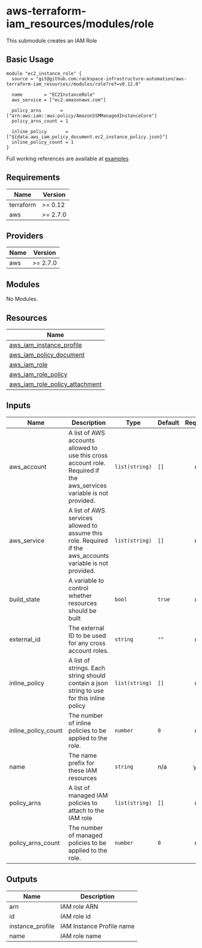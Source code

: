 # aws-terraform-iam\_resources/modules/role

This submodule creates an IAM Role

## Basic Usage

```
module "ec2_instance_role" {
  source = "git@github.com:rackspace-infrastructure-automation/aws-terraform-iam_resources//modules/role?ref=v0.12.0"

  name        = "EC2InstanceRole"
  aws_service = ["ec2.amazonaws.com"]

  policy_arns       = ["arn:aws:iam::aws:policy/AmazonSSMManagedInstanceCore"]
  policy_arns_count = 1

  inline_policy       = ["${data.aws_iam_policy_document.ec2_instance_policy.json}"]
  inline_policy_count = 1
}
```

Full working references are available at [examples](examples)

## Requirements

| Name | Version |
|------|---------|
| terraform | >= 0.12 |
| aws | >= 2.7.0 |

## Providers

| Name | Version |
|------|---------|
| aws | >= 2.7.0 |

## Modules

No Modules.

## Resources

| Name |
|------|
| [aws_iam_instance_profile](https://registry.terraform.io/providers/hashicorp/aws/2.7.0/docs/resources/iam_instance_profile) |
| [aws_iam_policy_document](https://registry.terraform.io/providers/hashicorp/aws/2.7.0/docs/data-sources/iam_policy_document) |
| [aws_iam_role](https://registry.terraform.io/providers/hashicorp/aws/2.7.0/docs/resources/iam_role) |
| [aws_iam_role_policy](https://registry.terraform.io/providers/hashicorp/aws/2.7.0/docs/resources/iam_role_policy) |
| [aws_iam_role_policy_attachment](https://registry.terraform.io/providers/hashicorp/aws/2.7.0/docs/resources/iam_role_policy_attachment) |

## Inputs

| Name | Description | Type | Default | Required |
|------|-------------|------|---------|:--------:|
| aws\_account | A list of AWS accounts allowed to use this cross account role.  Required if the aws\_services variable is not provided. | `list(string)` | `[]` | no |
| aws\_service | A list of AWS services allowed to assume this role.  Required if the aws\_accounts variable is not provided. | `list(string)` | `[]` | no |
| build\_state | A variable to control whether resources should be built | `bool` | `true` | no |
| external\_id | The external ID to be used for any cross account roles. | `string` | `""` | no |
| inline\_policy | A list of strings.  Each string should contain a json string to use for this inline policy | `list(string)` | `[]` | no |
| inline\_policy\_count | The number of inline policies to be applied to the role. | `number` | `0` | no |
| name | The name prefix for these IAM resources | `string` | n/a | yes |
| policy\_arns | A list of managed IAM policies to attach to the IAM role | `list(string)` | `[]` | no |
| policy\_arns\_count | The number of managed policies to be applied to the role. | `number` | `0` | no |

## Outputs

| Name | Description |
|------|-------------|
| arn | IAM role ARN |
| id | IAM role id |
| instance\_profile | IAM Instance Profile name |
| name | IAM role name |
